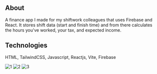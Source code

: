 About 
---
A finance app I made for my shiftwork colleagues that uses Firebase and React. It stores shift data (start and finish time) and from there calculates the hours you've worked, your tax, and expected income.

Technologies 
---
HTML, TailwindCSS, Javascript, Reactjs, Vite, Firebase

![1](https://user-images.githubusercontent.com/73814371/229691979-6f8f7782-67bf-4ccf-8f66-0c3a38724d0a.PNG)
![2](https://user-images.githubusercontent.com/73814371/229691990-1cdca066-1a08-4438-8011-05f399e2c379.PNG)
![3](https://user-images.githubusercontent.com/73814371/229691994-fbee5991-2d14-4ed1-9d4e-0ac971537a04.PNG)
